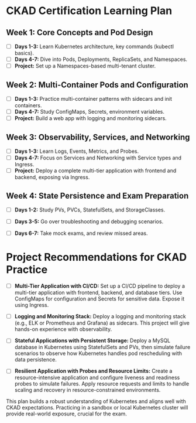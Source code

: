 # CKAD Certification Learning Plan
## Week 1: Core Concepts and Pod Design
- [ ] **Days 1-3:** Learn Kubernetes architecture, key commands (kubectl basics).
- [ ] **Days 4-7:** Dive into Pods, Deployments, ReplicaSets, and Namespaces.
- [ ] **Project:** Set up a Namespaces-based multi-tenant cluster.

## Week 2: Multi-Container Pods and Configuration
- [ ] **Days 1-3:** Practice multi-container patterns with sidecars and init containers.
- [ ] **Days 4-7:** Study ConfigMaps, Secrets, environment variables.
- [ ] **Project:** Build a web app with logging and monitoring sidecars.

## Week 3: Observability, Services, and Networking
- [ ] **Days 1-3:** Learn Logs, Events, Metrics, and Probes.
- [ ] **Days 4-7:** Focus on Services and Networking with Service types and Ingress.
- [ ] **Project:** Deploy a complete multi-tier application with frontend and backend, exposing via Ingress.

## Week 4: State Persistence and Exam Preparation
- [ ] **Days 1-2:** Study PVs, PVCs, StatefulSets, and StorageClasses.
- [ ] **Days 3-5:** Go over troubleshooting and debugging scenarios.
- [ ] **Days 6-7:** Take mock exams, and review missed areas.


# Project Recommendations for CKAD Practice

- [ ] **Multi-Tier Application with CI/CD:**
Set up a CI/CD pipeline to deploy a multi-tier application with frontend, backend, and database tiers. Use ConfigMaps for configuration and Secrets for sensitive data. Expose it using Ingress.

- [ ] **Logging and Monitoring Stack:**
Deploy a logging and monitoring stack (e.g., ELK or Prometheus and Grafana) as sidecars. This project will give hands-on experience with observability.

- [ ] **Stateful Applications with Persistent Storage:**
Deploy a MySQL database in Kubernetes using StatefulSets and PVs, then simulate failure scenarios to observe how Kubernetes handles pod rescheduling with data persistence.

- [ ] **Resilient Application with Probes and Resource Limits:**
Create a resource-intensive application and configure liveness and readiness probes to simulate failures. Apply resource requests and limits to handle scaling and recovery in resource-constrained environments.

This plan builds a robust understanding of Kubernetes and aligns well with CKAD expectations. Practicing in a sandbox or local Kubernetes cluster will provide real-world exposure, crucial for the exam.
